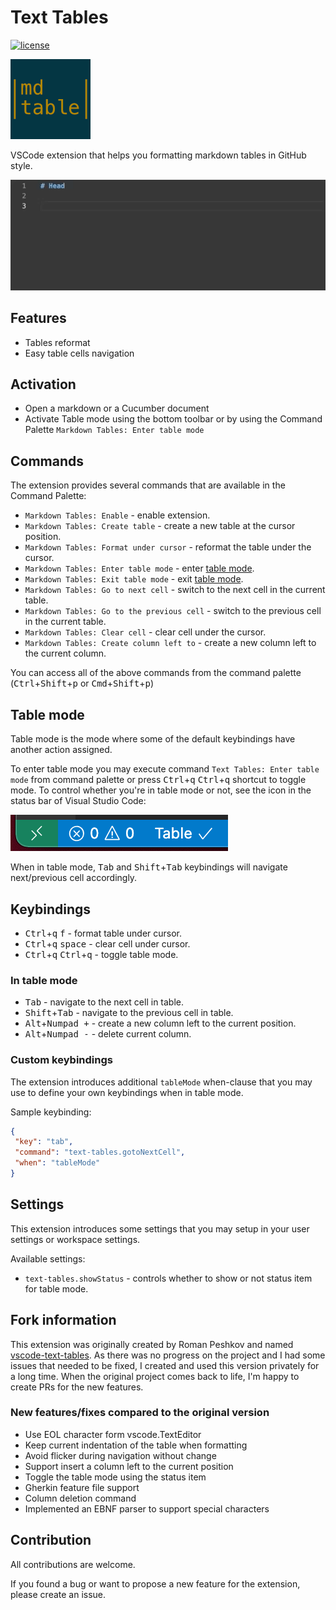 # Text Tables

[![license][license-badge]][LICENSE]

![Text tables](icons/icon.png)

VSCode extension that helps you formatting markdown tables in GitHub style.

![Sample](doc/sample.gif)

## Features

- Tables reformat
- Easy table cells navigation

## Activation

- Open a markdown or a Cucumber document
- Activate Table mode using the bottom toolbar or by using the Command Palette `Markdown Tables: Enter table mode`

## Commands

The extension provides several commands that are available in the Command Palette:

- `Markdown Tables: Enable` - enable extension.
- `Markdown Tables: Create table` - create a new table at the cursor position.
- `Markdown Tables: Format under cursor` - reformat the table under the cursor.
- `Markdown Tables: Enter table mode` - enter [table mode](#table-mode).
- `Markdown Tables: Exit table mode` - exit [table mode](#table-mode).
- `Markdown Tables: Go to next cell` - switch to the next cell in the current table.
- `Markdown Tables: Go to the previous cell` - switch to the previous cell in the current table.
- `Markdown Tables: Clear cell` - clear cell under the cursor.
- `Markdown Tables: Create column left to` - create a new column left to the current column.

You can access all of the above commands from the command palette (<kbd>Ctrl</kbd>+<kbd>Shift</kbd>+<kbd>p</kbd> or <kbd>Cmd</kbd>+<kbd>Shift</kbd>+<kbd>p</kbd>)

## Table mode

Table mode is the mode where some of the default keybindings have another action assigned.

To enter table mode you may execute command `Text Tables: Enter table mode` from command palette or press <kbd>Ctrl</kbd>+<kbd>q</kbd> <kbd>Ctrl</kbd>+<kbd>q</kbd> shortcut to toggle mode. To control whether you're in table mode or not, see the icon in the status bar of Visual Studio Code:

![Table mode status](doc/table-mode-status.png)

When in table mode, <kbd>Tab</kbd> and <kbd>Shift</kbd>+<kbd>Tab</kbd> keybindings will navigate next/previous cell accordingly.

## Keybindings

- <kbd>Ctrl</kbd>+<kbd>q</kbd> <kbd>f</kbd> - format table under cursor.
- <kbd>Ctrl</kbd>+<kbd>q</kbd> <kbd>space</kbd> - clear cell under cursor.
- <kbd>Ctrl</kbd>+<kbd>q</kbd> <kbd>Ctrl</kbd>+<kbd>q</kbd> - toggle table mode.

### In table mode

- <kbd>Tab</kbd> - navigate to the next cell in table.
- <kbd>Shift</kbd>+<kbd>Tab</kbd> - navigate to the previous cell in table.
- <kbd>Alt</kbd>+<kbd>Numpad +</kbd> - create a new column left to the current position.
- <kbd>Alt</kbd>+<kbd>Numpad -</kbd> - delete current column.

### Custom keybindings

The extension introduces additional `tableMode` when-clause that you may use to define your own keybindings when in table mode.

Sample keybinding:

```json
{
 "key": "tab",
 "command": "text-tables.gotoNextCell",
 "when": "tableMode"
}
```

## Settings

This extension introduces some settings that you may setup in your user settings or workspace settings.

Available settings:

- `text-tables.showStatus` - controls whether to show or not status item for table mode.

## Fork information
This extension was originally created by Roman Peshkov and named [vscode-text-tables](https://github.com/rpeshkov/vscode-text-tables).
As there was no progress on the project and I had some issues that needed to be fixed, I created and used this version
privately for a long time. When the original project comes back to life, I'm happy to create PRs for the new features.

### New features/fixes compared to the original version

- Use EOL character form vscode.TextEditor
- Keep current indentation of the table when formatting
- Avoid flicker during navigation without change
- Support insert a column left to the current position
- Toggle the table mode using the status item
- Gherkin feature file support
- Column deletion command
- Implemented an EBNF parser to support special characters

## Contribution

All contributions are welcome.

If you found a bug or want to propose a new feature for the extension, please create an issue.

[LICENSE]: ./LICENSE
[license-badge]: https://img.shields.io/badge/license-MIT-blue.svg
